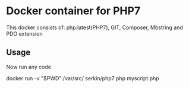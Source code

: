 # Docker container for PHP7  #

This docker consists of: php:latest(PHP7), GIT, Composer, Mbstring and PDO extension


## Usage ##


Now run any code

  docker run -v "$PWD":/var/src/ serkin/php7 php myscript.php
